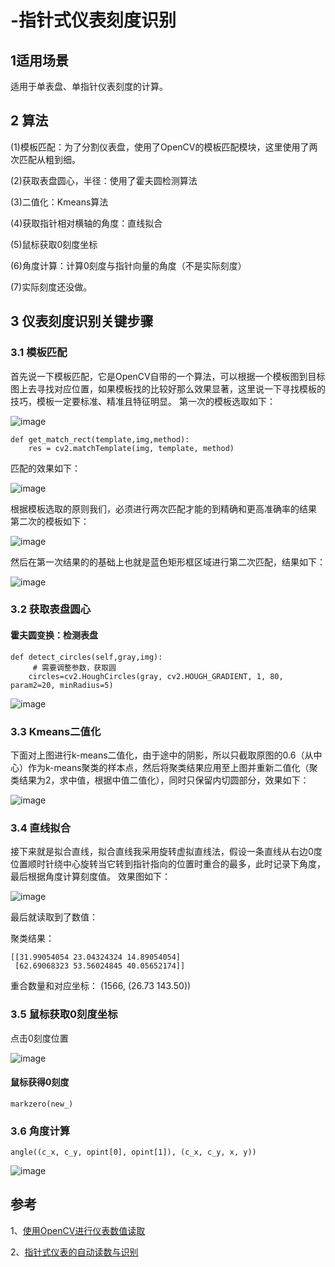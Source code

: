 # -指针式仪表刻度识别
## 1适用场景
适用于单表盘、单指针仪表刻度的计算。
## 2 算法
(1)模板匹配：为了分割仪表盘，使用了OpenCV的模板匹配模块，这里使用了两次匹配从粗到细。

(2)获取表盘圆心，半径：使用了霍夫圆检测算法

(3)二值化：Kmeans算法

(4)获取指针相对横轴的角度：直线拟合

(5)鼠标获取0刻度坐标

(6)角度计算：计算0刻度与指针向量的角度（不是实际刻度）

(7)实际刻度还没做。
## 3 仪表刻度识别关键步骤
### 3.1 模板匹配
首先说一下模板匹配，它是OpenCV自带的一个算法，可以根据一个模板图到目标图上去寻找对应位置，如果模板找的比较好那么效果显著，这里说一下寻找模板的技巧，模板一定要标准、精准且特征明显。
第一次的模板选取如下：

![image](图片1.png)

    def get_match_rect(template,img,method):
        res = cv2.matchTemplate(img, template, method)
    
匹配的效果如下：

![image](图片2.png)

根据模板选取的原则我们，必须进行两次匹配才能的到精确和更高准确率的结果
第二次的模板如下：

![image](图片3.png)

然后在第一次结果的的基础上也就是蓝色矩形框区域进行第二次匹配，结果如下：

![image](图片4.png)

### 3.2 获取表盘圆心
#### 霍夫圆变换：检测表盘
    def detect_circles(self,gray,img):
         # 需要调整参数，获取圆
        circles=cv2.HoughCircles(gray, cv2.HOUGH_GRADIENT, 1, 80, param2=20, minRadius=5)
        
![image](图片5.png)

### 3.3 Kmeans二值化
下面对上图进行k-means二值化，由于途中的阴影，所以只截取原图的0.6（从中心）作为k-means聚类的样本点，然后将聚类结果应用至上图并重新二值化（聚类结果为2，求中值，根据中值二值化），同时只保留内切圆部分，效果如下：

![image](图片6.png)

### 3.4 直线拟合
接下来就是拟合直线，拟合直线我采用旋转虚拟直线法，假设一条直线从右边0度位置顺时针绕中心旋转当它转到指针指向的位置时重合的最多，此时记录下角度，最后根据角度计算刻度值。
效果图如下：

![image](图片7.png)

最后就读取到了数值：

聚类结果：

    [[31.99054054 23.04324324 14.89054054]
     [62.69068323 53.56024845 40.05652174]]
重合数量和对应坐标： (1566, (26.73 143.50)) 

### 3.5 鼠标获取0刻度坐标
点击0刻度位置

![image](图片8.png)

#### 鼠标获得0刻度
    markzero(new_)

### 3.6 角度计算

    angle((c_x, c_y, opint[0], opint[1]), (c_x, c_y, x, y))
    
![image](图片9.png)

## 参考
1、[使用OpenCV进行仪表数值读取](https://blog.csdn.net/a1053904672/article/details/88759335?utm_medium=distribute.pc_relevant_download.none-task-blog-2~default~BlogCommendFromBaidu~default-1.nonecase&depth_1-utm_source=distribute.pc_relevant_download.none-task-blog-2~default~BlogCommendFr)

2、[指针式仪表的自动读数与识别](https://www.pythonf.cn/read/103022)

